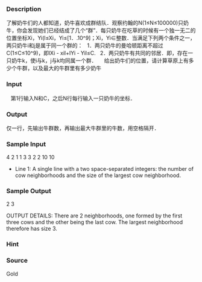 
### Description
了解奶牛们的人都知道，奶牛喜欢成群结队．观察约翰的N(1≤N≤100000)只奶牛，你会发现她们已经结成了几个“群”．每只奶牛在吃草的时候有一个独一无二的位置坐标Xi，Yi(l≤Xi，Yi≤[1．.10^9]；Xi，Yi∈整数．当满足下列两个条件之一，两只奶牛i和j是属于同一个群的：
  1．两只奶牛的曼哈顿距离不超过C(1≤C≤10^9)，即lXi - xil+IYi - Yil≤C.
  2．两只奶牛有共同的邻居．即，存在一只奶牛k，使i与k，j与k均同属一个群．
    给出奶牛们的位置，请计算草原上有多少个牛群，以及最大的牛群里有多少奶牛
### Input
   第1行输入N和C，之后N行每行输入一只奶牛的坐标．
### Output
仅一行，先输出牛群数，再输出最大牛群里的牛数，用空格隔开．
### Sample Input
4 2
1 1
3 3
2 2
10 10

* Line 1: A single line with a two space-separated integers: the
        number of cow neighborhoods and the size of the largest cow
        neighborhood.




### Sample Output
2 3

OUTPUT DETAILS:
There are 2 neighborhoods, one formed by the first three cows and
the other being the last cow. The largest neighborhood therefore
has size 3.


### Hint

### Source
Gold